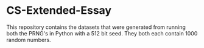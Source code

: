 # CS-Extended-Essay
This repository contains the datasets that were generated from running both the PRNG's in Python with a 512 bit seed. They both each contain 1000 random numbers.
